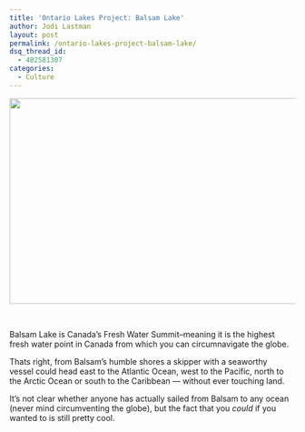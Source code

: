 ```yaml
---
title: 'Ontario Lakes Project: Balsam Lake'
author: Jodi Lastman
layout: post
permalink: /ontario-lakes-project-balsam-lake/
dsq_thread_id:
  - 482581307
categories:
  - Culture
---
```

<a href="http://hypenotic.com/meaning-fulmarketing/7720/ontario-lakes-project-balsam-lake/attachment/balsam-2" rel="attachment wp-att-7728"><img class="alignleft size-medium wp-image-7728" title="balsam lake" src="http://hypenotic.com/wordpress/wp-content/uploads/2011/11/balsam1-580x362.jpg" alt="" width="580" height="362" /></a>

&nbsp;

Balsam Lake is Canada&#8217;s Fresh Water Summit&#8211;meaning it is the highest fresh water point in Canada from which you can circumnavigate the globe.

Thats right, from Balsam&#8217;s humble shores a skipper with a seaworthy vessel could head east to the Atlantic Ocean, west to the Pacific, north to the Arctic Ocean or south to the Caribbean — without ever touching land.

It&#8217;s not clear whether anyone has actually sailed from Balsam to any ocean (never mind circumventing the globe), but the fact that you *could* if you wanted to is still pretty cool.